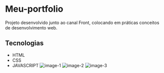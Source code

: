# Meu-portfolio
Projeto desenvolvido junto ao canal Front, colocando em práticas conceitos de desenvolvimento web.
## Tecnologias
- HTML
- CSS
- JAVASCRIPT
![image-1](https://user-images.githubusercontent.com/95543607/199358544-ecfcf929-29a9-40c8-91f2-24725b746d78.png)
![image-2](https://user-images.githubusercontent.com/95543607/199358574-92d47a44-7e8e-4bff-bc11-15c38bc3a4cd.png)
![image-3](https://user-images.githubusercontent.com/95543607/199358579-f8f227b3-fd70-4198-8ba8-f0d0fddc1efa.png)
